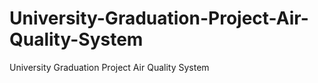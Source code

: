 # University-Graduation-Project-Air-Quality-System
University Graduation Project Air Quality System
